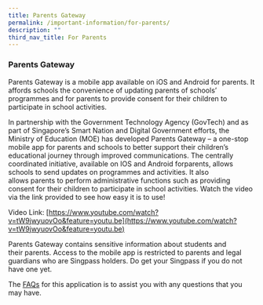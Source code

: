 ```yaml
---
title: Parents Gateway
permalink: /important-information/for-parents/
description: ""
third_nav_title: For Parents
---
```

### **Parents Gateway**
Parents Gateway is a mobile app available on iOS and Android for parents. It affords schools the convenience of updating parents of schools’ programmes and for parents to provide consent for their children to participate in school activities.

In partnership with the Government Technology Agency (GovTech) and as part of Singapore’s Smart Nation and Digital Government efforts, the Ministry of Education (MOE) has developed Parents Gateway – a one-stop mobile app for parents and schools to better support their children’s educational journey through improved communications. The centrally coordinated initiative, available on IOS and Android forparents, allows schools to send updates on programmes and activities. It also allows parents to perform administrative functions such as providing consent for their children to participate in school activities. Watch the video via the link provided to see how easy it is to use!

Video Link: [https://www.youtube.com/watch?v=tW9jwyuovOo&feature=youtu.be](https://www.youtube.com/watch?v=tW9jwyuovOo&feature=youtu.be)

Parents Gateway contains sensitive information about students and their parents. Access to the mobile app is restricted to parents and legal guardians who are Singpass holders. Do get your Singpass if you do not have one yet.

The [FAQs](/files/parents%20gateway.pdf) for this application is to assist you with any questions that you may have.
